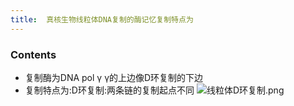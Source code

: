 ```yaml
---
title:  真核生物线粒体DNA复制的酶记忆复制特点为
--- 
```


### Contents
- 复制酶为DNA pol γ γ的上边像D环复制的下边
- 复制特点为:D环复制:两条链的复制起点不同
![线粒体D环复制.png](/note-images/线粒体D环复制.png)

